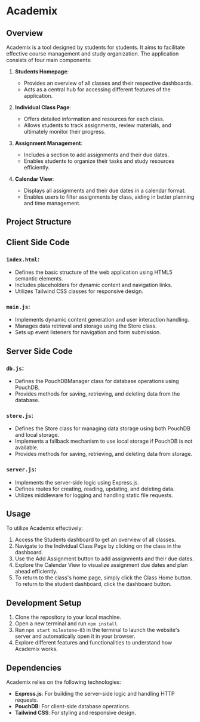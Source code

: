 # Academix

## Overview

Academix is a tool designed by students for students. It aims to facilitate effective course management and study organization. The application consists of four main components:

1. **Students Homepage**:
   - Provides an overview of all classes and their respective dashboards.
   - Acts as a central hub for accessing different features of the application.

2. **Individual Class Page**:
   - Offers detailed information and resources for each class.
   - Allows students to track assignments, review materials, and ultimately monitor their progress.

3. **Assignment Management**:
   - Includes a section to add assignments and their due dates.
   - Enables students to organize their tasks and study resources efficiently.

4. **Calendar View**:
   - Displays all assignments and their due dates in a calendar format.
   - Enables users to filter assignments by class, aiding in better planning and time management.

## Project Structure

## Client Side Code

### `index.html`:

- Defines the basic structure of the web application using HTML5 semantic elements.
- Includes placeholders for dynamic content and navigation links.
- Utilizes Tailwind CSS classes for responsive design.

### `main.js`:

- Implements dynamic content generation and user interaction handling.
- Manages data retrieval and storage using the Store class.
- Sets up event listeners for navigation and form submission.

## Server Side Code

### `db.js`:

- Defines the PouchDBManager class for database operations using PouchDB.
- Provides methods for saving, retrieving, and deleting data from the database.

### `store.js`:

- Defines the Store class for managing data storage using both PouchDB and local storage.
- Implements a fallback mechanism to use local storage if PouchDB is not available.
- Provides methods for saving, retrieving, and deleting data from storage.

### `server.js`:

- Implements the server-side logic using Express.js.
- Defines routes for creating, reading, updating, and deleting data.
- Utilizes middleware for logging and handling static file requests.

## Usage

To utilize Academix effectively:

1. Access the Students dashboard to get an overview of all classes.
2. Navigate to the Individual Class Page by clicking on the class in the dashboard.
3. Use the Add Assignment button to add assignments and their due dates.
4. Explore the Calendar View to visualize assignment due dates and plan ahead efficiently.
5. To return to the class's home page, simply click the Class Home button. To return to the student dashboard, click the dashboard button.

## Development Setup

1. Clone the repository to your local machine.
2. Open a new terminal and run `npm install`.
3. Run `npm start milestone-03` in the terminal to launch the website's server and automatically open it in your browser.
4. Explore different features and functionalities to understand how Academix works.

## Dependencies

Academix relies on the following technologies:

- **Express.js**: For building the server-side logic and handling HTTP requests.
- **PouchDB**: For client-side database operations.
- **Tailwind CSS**: For styling and responsive design.


